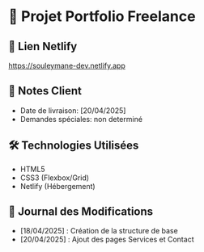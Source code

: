 # 📌 Projet Portfolio Freelance

## 🔗 Lien Netlify
https://souleymane-dev.netlify.app

## 📝 Notes Client
- Date de livraison: [20/04/2025]
- Demandes spéciales: non determiné

## 🛠️ Technologies Utilisées
- HTML5
- CSS3 (Flexbox/Grid)
- Netlify (Hébergement)

## 📅 Journal des Modifications
- [18/04/2025] : Création de la structure de base
- [20/04/2025] : Ajout des pages Services et Contact